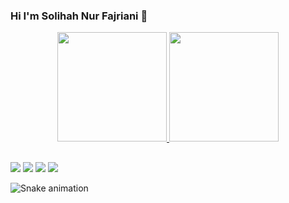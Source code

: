 ### Hi I'm Solihah Nur Fajriani 👋

<div align="center">
  <a href="https://github.com/gryto">
  <img height="175em" src="https://github-readme-stats.vercel.app/api?username=gryto&show_icons=true&theme=dracula&include_all_commits=true&count_private=true"/>
  <img height="175em" src="https://github-readme-stats.vercel.app/api/top-langs/?username=gryto&layout=compact&langs_count=7&theme=dracula"/>
</div>

##

<div> 
  <a href="https://www.instagram.com/_ncol_/" target="_blank"><img src="https://img.shields.io/badge/-Instagram-%23E4405F?style=for-the-badge&logo=instagram&logoColor=white" target="_blank"></a>
 <a href="https://discord.com/users/716883671168188488/" target="_blank"><img src="https://img.shields.io/badge/Discord-7289DA?style=for-the-badge&logo=discord&logoColor=white" target="_blank"></a> 
  <a href = "mailto:nurfajrianisolihah5@gmail.com"><img src="https://img.shields.io/badge/-Gmail-%23333?style=for-the-badge&logo=gmail&logoColor=white" target="_blank"></a>
  <a href="https://www.linkedin.com/in/solihah-nur-fajriani-b3a85a175/" target="_blank"><img src="https://img.shields.io/badge/-LinkedIn-%230077B5?style=for-the-badge&logo=linkedin&logoColor=white" target="_blank"></a> 
 
  ![Snake animation](https://github.com/gryto/gryto/blob/output/github-contribution-grid-snake.svg)
 
</div>



